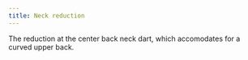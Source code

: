 ```yaml
---
title: Neck reduction
---
```


The reduction at the center back neck dart, which accomodates for a curved upper back.